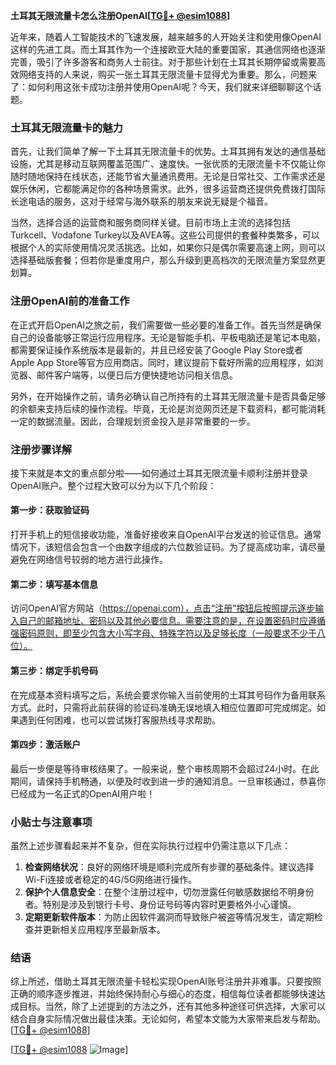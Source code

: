 **土耳其无限流量卡怎么注册OpenAI[[TG💪+ @esim1088](https://t.me/s/esim1088)]**

近年来，随着人工智能技术的飞速发展，越来越多的人开始关注和使用像OpenAI这样的先进工具。而土耳其作为一个连接欧亚大陆的重要国家，其通信网络也逐渐完善，吸引了许多游客和商务人士前往。对于那些计划在土耳其长期停留或需要高效网络支持的人来说，购买一张土耳其无限流量卡显得尤为重要。那么，问题来了：如何利用这张卡成功注册并使用OpenAI呢？今天，我们就来详细聊聊这个话题。

### 土耳其无限流量卡的魅力

首先，让我们简单了解一下土耳其无限流量卡的优势。土耳其拥有发达的通信基础设施，尤其是移动互联网覆盖范围广、速度快。一张优质的无限流量卡不仅能让你随时随地保持在线状态，还能节省大量通讯费用。无论是日常社交、工作需求还是娱乐休闲，它都能满足你的各种场景需求。此外，很多运营商还提供免费拨打国际长途电话的服务，这对于经常与海外联系的朋友来说无疑是个福音。

当然，选择合适的运营商和服务商同样关键。目前市场上主流的选择包括Turkcell、Vodafone Turkey以及AVEA等。这些公司提供的套餐种类繁多，可以根据个人的实际使用情况灵活挑选。比如，如果你只是偶尔需要高速上网，则可以选择基础版套餐；但若你是重度用户，那么升级到更高档次的无限流量方案显然更划算。

### 注册OpenAI前的准备工作

在正式开启OpenAI之旅之前，我们需要做一些必要的准备工作。首先当然是确保自己的设备能够正常运行应用程序。无论是智能手机、平板电脑还是笔记本电脑，都需要保证操作系统版本是最新的，并且已经安装了Google Play Store或者Apple App Store等官方应用商店。同时，建议提前下载好所需的应用程序，如浏览器、邮件客户端等，以便日后方便快捷地访问相关信息。

另外，在开始操作之前，请务必确认自己所持有的土耳其无限流量卡是否具备足够的余额来支持后续的操作流程。毕竟，无论是浏览网页还是下载资料，都可能消耗一定的数据流量。因此，合理规划资金投入是非常重要的一步。

### 注册步骤详解

接下来就是本文的重点部分啦——如何通过土耳其无限流量卡顺利注册并登录OpenAI账户。整个过程大致可以分为以下几个阶段：

#### 第一步：获取验证码
打开手机上的短信接收功能，准备好接收来自OpenAI平台发送的验证信息。通常情况下，该短信会包含一个由数字组成的六位数验证码。为了提高成功率，请尽量避免在网络信号较弱的地方进行此操作。

#### 第二步：填写基本信息
访问OpenAI官方网站（https://openai.com），点击“注册”按钮后按照提示逐步输入自己的邮箱地址、密码以及其他必要信息。需要注意的是，在设置密码时应遵循强密码原则，即至少包含大小写字母、特殊字符以及足够长度（一般要求不少于八位）。

#### 第三步：绑定手机号码
在完成基本资料填写之后，系统会要求你输入当前使用的土耳其号码作为备用联系方式。此时，只需将此前获得的验证码准确无误地填入相应位置即可完成绑定。如果遇到任何困难，也可以尝试拨打客服热线寻求帮助。

#### 第四步：激活账户
最后一步便是等待审核结果了。一般来说，整个审核周期不会超过24小时。在此期间，请保持手机畅通，以便及时收到进一步的通知消息。一旦审核通过，恭喜你已经成为一名正式的OpenAI用户啦！

### 小贴士与注意事项

虽然上述步骤看起来并不复杂，但在实际执行过程中仍需注意以下几点：
1. **检查网络状况**：良好的网络环境是顺利完成所有步骤的基础条件。建议选择Wi-Fi连接或者稳定的4G/5G网络进行操作。
2. **保护个人信息安全**：在整个注册过程中，切勿泄露任何敏感数据给不明身份者。特别是涉及到银行卡号、身份证号码等内容时更要格外小心谨慎。
3. **定期更新软件版本**：为防止因软件漏洞而导致账户被盗等情况发生，请定期检查并更新相关应用程序至最新版本。

### 结语

综上所述，借助土耳其无限流量卡轻松实现OpenAI账号注册并非难事。只要按照正确的顺序逐步推进，并始终保持耐心与细心的态度，相信每位读者都能够快速达成目标。当然，除了上述提到的方法之外，还有其他多种途径可供选择，大家可以结合自身实际情况做出最佳决策。无论如何，希望本文能为大家带来启发与帮助。[[TG💪+ @esim1088](https://t.me/s/esim1088)]

[[TG💪+ @esim1088](https://t.me/s/esim1088) ![Image](https://i.postimg.cc/4NQfJmqS/Snipaste-2025-05-13-00-14-12.png)]